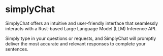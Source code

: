 # simplyChat

SimplyChat offers an intuitive and user-friendly interface that seamlessly interacts with a Rust-based Large Language Model (LLM) Inference API. 

Simply type in your questions or requests, and SimplyChat will promptly deliver the most accurate and relevant responses to complete your sentences.


